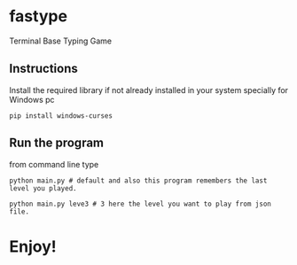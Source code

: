 # fastype
Terminal Base Typing Game
## Instructions
Install the required library if not already installed in your system specially for Windows pc

`
pip install windows-curses
`

## Run the program
from command line type  

`
python main.py # default and also this program remembers the last level you played.
`

`
python main.py leve3 # 3 here the level you want to play from json file.
`

# Enjoy!
